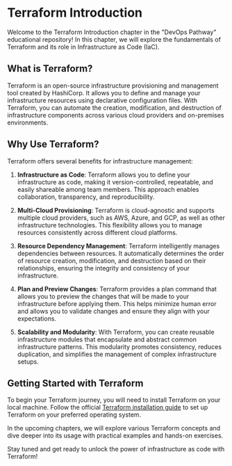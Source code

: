 # Terraform Introduction

Welcome to the Terraform Introduction chapter in the "DevOps Pathway" educational repository! In this chapter, we will explore the fundamentals of Terraform and its role in Infrastructure as Code (IaC).

## What is Terraform?

Terraform is an open-source infrastructure provisioning and management tool created by HashiCorp. It allows you to define and manage your infrastructure resources using declarative configuration files. With Terraform, you can automate the creation, modification, and destruction of infrastructure components across various cloud providers and on-premises environments.

## Why Use Terraform?

Terraform offers several benefits for infrastructure management:

1. **Infrastructure as Code**: Terraform allows you to define your infrastructure as code, making it version-controlled, repeatable, and easily shareable among team members. This approach enables collaboration, transparency, and reproducibility.

2. **Multi-Cloud Provisioning**: Terraform is cloud-agnostic and supports multiple cloud providers, such as AWS, Azure, and GCP, as well as other infrastructure technologies. This flexibility allows you to manage resources consistently across different cloud platforms.

3. **Resource Dependency Management**: Terraform intelligently manages dependencies between resources. It automatically determines the order of resource creation, modification, and destruction based on their relationships, ensuring the integrity and consistency of your infrastructure.

4. **Plan and Preview Changes**: Terraform provides a plan command that allows you to preview the changes that will be made to your infrastructure before applying them. This helps minimize human error and allows you to validate changes and ensure they align with your expectations.

5. **Scalability and Modularity**: With Terraform, you can create reusable infrastructure modules that encapsulate and abstract common infrastructure patterns. This modularity promotes consistency, reduces duplication, and simplifies the management of complex infrastructure setups.

## Getting Started with Terraform

To begin your Terraform journey, you will need to install Terraform on your local machine. Follow the official [Terraform installation guide](https://learn.hashicorp.com/tutorials/terraform/install-cli) to set up Terraform on your preferred operating system.

In the upcoming chapters, we will explore various Terraform concepts and dive deeper into its usage with practical examples and hands-on exercises.

Stay tuned and get ready to unlock the power of infrastructure as code with Terraform!
